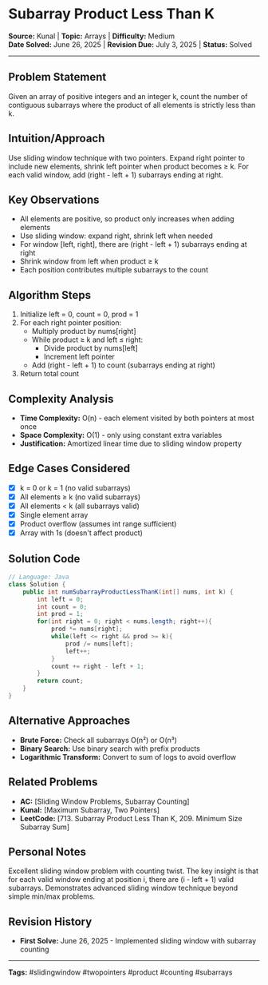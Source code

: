 # Subarray Product Less Than K

**Source:** Kunal | **Topic:** Arrays | **Difficulty:** Medium  
**Date Solved:** June 26, 2025 | **Revision Due:** July 3, 2025 | **Status:** Solved

---

## Problem Statement
Given an array of positive integers and an integer k, count the number of contiguous subarrays where the product of all elements is strictly less than k.

## Intuition/Approach
Use sliding window technique with two pointers. Expand right pointer to include new elements, shrink left pointer when product becomes ≥ k. For each valid window, add (right - left + 1) subarrays ending at right.

## Key Observations
- All elements are positive, so product only increases when adding elements
- Use sliding window: expand right, shrink left when needed
- For window [left, right], there are (right - left + 1) subarrays ending at right
- Shrink window from left when product ≥ k
- Each position contributes multiple subarrays to the count

## Algorithm Steps
1. Initialize left = 0, count = 0, prod = 1
2. For each right pointer position:
   - Multiply product by nums[right]
   - While product ≥ k and left ≤ right:
     - Divide product by nums[left]
     - Increment left pointer
   - Add (right - left + 1) to count (subarrays ending at right)
3. Return total count

## Complexity Analysis
- **Time Complexity:** O(n) - each element visited by both pointers at most once
- **Space Complexity:** O(1) - only using constant extra variables
- **Justification:** Amortized linear time due to sliding window property

## Edge Cases Considered
- [x] k = 0 or k = 1 (no valid subarrays)
- [x] All elements ≥ k (no valid subarrays)
- [x] All elements < k (all subarrays valid)
- [x] Single element array
- [x] Product overflow (assumes int range sufficient)
- [x] Array with 1s (doesn't affect product)

## Solution Code

```java
// Language: Java
class Solution {
    public int numSubarrayProductLessThanK(int[] nums, int k) {
        int left = 0;
        int count = 0;
        int prod = 1;
        for(int right = 0; right < nums.length; right++){
            prod *= nums[right];
            while(left <= right && prod >= k){
                prod /= nums[left];
                left++;
            }
            count += right - left + 1;
        }
        return count;
    }
}
```

## Alternative Approaches
- **Brute Force:** Check all subarrays O(n²) or O(n³)
- **Binary Search:** Use binary search with prefix products
- **Logarithmic Transform:** Convert to sum of logs to avoid overflow

## Related Problems
- **AC:** [Sliding Window Problems, Subarray Counting]
- **Kunal:** [Maximum Subarray, Two Pointers]
- **LeetCode:** [713. Subarray Product Less Than K, 209. Minimum Size Subarray Sum]

## Personal Notes
Excellent sliding window problem with counting twist. The key insight is that for each valid window ending at position i, there are (i - left + 1) valid subarrays. Demonstrates advanced sliding window technique beyond simple min/max problems.

## Revision History
- **First Solve:** June 26, 2025 - Implemented sliding window with subarray counting

---
**Tags:** #slidingwindow #twopointers #product #counting #subarrays 